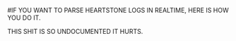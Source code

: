#IF YOU WANT TO PARSE HEARTSTONE LOGS IN REALTIME, HERE IS HOW YOU DO IT.

THIS SHIT IS SO UNDOCUMENTED IT HURTS.

